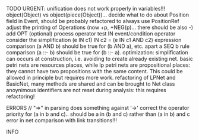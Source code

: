 TODO
URGENT: unification does not work properly in variables!!! object(Object) vs object(piece(Object))...
decide what to do about Position field in Event, should be probably refactored to always use PositionRef
adjust the printing of Operations (now +p, +NEG(p)... there should be also -) 
add OPT (optional) process operator
test IN event/condition operator
consider the simplification (e IN c1) IN c2 = (e IN c1 AND c2) 
expression comparison (a AND b) should be true for (b AND a), etc. apart a SEQ b
rule comparison (a ::- b) should be true for (b ::- a).
optimization: simplification can occurs at construction, i.e. avoiding to create already existing net.
basic petri nets are resources places, while lp petri nets are propositional places: they cannot have two propositions with the same content. This could be allowed in principle but requires more work. 
refactoring of LPNet and BasicNet, many methods are shared and can be brought to Net class
anoynimous identifiers are not reset during analysis: this requires refactoring!

ERRORS
// "=>" in parsing does something against '->' 
correct the operator priority for (a in b and c).. should be a in (b and c) rather than (a in b) and c
error in net comparison with link transitions!!!

INFO


